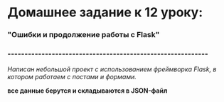 # Домашнее задание к 12 уроку:
### "Ошибки и продолжение работы с Flask"
### -----------------------------------------------------------
*Написан небольшой проект с использованием фреймворка Flask, в котором работаем с постами и формами.*

**все данные берутся и складываются в JSON-файл**
